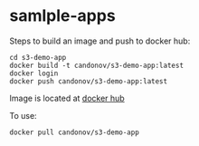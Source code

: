 # samlple-apps

Steps to build an image and push to docker hub:
```
cd s3-demo-app
docker build -t candonov/s3-demo-app:latest
docker login
docker push candonov/s3-demo-app:latest
```
Image is located at [docker hub](https://hub.docker.com/r/candonov/s3-demo-app)

To use:
```
docker pull candonov/s3-demo-app
```
